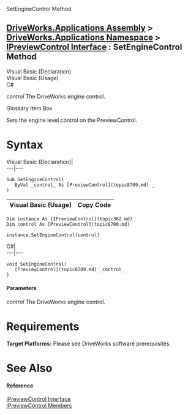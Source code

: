 SetEngineControl Method   
  
[DriveWorks.Applications Assembly](topic13.md) > [DriveWorks.Applications Namespace](topic16.md) > [IPreviewControl Interface](topic362.md) : SetEngineControl Method  
---  
  
Visual Basic (Declaration)    
Visual Basic (Usage)    
C# 

_control_
    The DriveWorks engine control.

Glossary Item Box

Sets the engine level control on the PreviewControl. 

# Syntax

Visual Basic (Declaration)|   
---|---  
      
    
    Sub SetEngineControl( _
       ByVal _control_ As [PreviewControl](topic8709.md) _
    )   
  
Visual Basic (Usage)| Copy Code  
---|---  
      
    
    Dim instance As [IPreviewControl](topic362.md)
    Dim control As [PreviewControl](topic8709.md)
     
    instance.SetEngineControl(control)  
  
C#|   
---|---  
      
    
    void SetEngineControl( 
       [PreviewControl](topic8709.md) _control_
    )  
  
#### Parameters

 _control_
    The DriveWorks engine control.

# Requirements

**Target Platforms:** Please see DriveWorks software prerequisites.

# See Also

#### Reference

[IPreviewControl Interface](topic362.md)   
[IPreviewControl Members](topic363.md)



